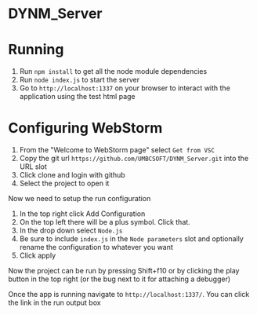 # DYNM_Server



# Running
1. Run `npm install` to get all the node module dependencies
2. Run `node index.js` to start the server
3. Go to `http://localhost:1337` on your browser to interact with the application using the test html page

# Configuring WebStorm
1. From the "Welcome to WebStorm page" select `Get from VSC`
2. Copy the git url `https://github.com/UMBCSOFT/DYNM_Server.git` into the URL slot
3. Click clone and login with github
4. Select the project to open it

Now we need to setup the run configuration
1. In the top right click Add Configuration
2. On the top left there will be a plus symbol. Click that.
3. In the drop down select `Node.js`
4. Be sure to include `index.js` in the `Node parameters` slot and optionally rename the configuration to whatever you want
5. Click apply

Now the project can be run by pressing Shift+f10 or by clicking the play button in the top right (or the bug next to it for attaching a debugger)

Once the app is running navigate to `http://localhost:1337/`. You can click the link in the run output box
